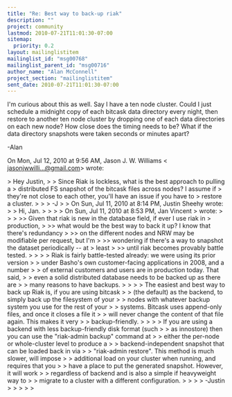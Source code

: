 ```yaml
---
title: "Re: Best way to back-up riak"
description: ""
project: community
lastmod: 2010-07-21T11:01:30-07:00
sitemap:
  priority: 0.2
layout: mailinglistitem
mailinglist_id: "msg00768"
mailinglist_parent_id: "msg00716"
author_name: "Alan McConnell"
project_section: "mailinglistitem"
sent_date: 2010-07-21T11:01:30-07:00
---
```



I'm curious about this as well. Say I have a ten node cluster. Could I
just schedule a midnight copy of each bitcask data directory every night,
then restore to another ten node cluster by dropping one of each data
directories on each new node? How close does the timing needs to be? What
if the data directory snapshots were taken seconds or minutes apart?

-Alan


On Mon, Jul 12, 2010 at 9:56 AM, Jason J. W. Williams &lt;
jasonjwwilli...@gmail.com&gt; wrote:

&gt; Hey Justin,
&gt;
&gt; Since Riak is lockless, what is the best approach to pulling a
&gt; distributed FS snapshot of the bitcask files across nodes? I assume if
&gt; they're not close to each other, you'll have an issue if you have to
&gt; restore a cluster.
&gt;
&gt;
&gt; -J
&gt;
&gt; On Sun, Jul 11, 2010 at 8:14 PM, Justin Sheehy  wrote:
&gt; &gt; Hi, Jan.
&gt; &gt;
&gt; &gt; On Sun, Jul 11, 2010 at 8:53 PM, Jan Vincent 
&gt; wrote:
&gt; &gt;
&gt; &gt;&gt; Given that riak is new in the database field, if ever I use riak in
&gt; production,
&gt; &gt;&gt; what would be the best way to back it up? I know that there's redundancy
&gt; &gt;&gt; on the different nodes and NRW may be modifiable per request, but I'm
&gt; &gt;&gt; wondering if there's a way to snapshot the dataset periodically -- at
&gt; least
&gt; &gt;&gt; until riak becomes provably battle tested.
&gt; &gt;
&gt; &gt; Riak is fairly battle-tested already: we were using its prior version
&gt; &gt; under Basho's own customer-facing applications in 2008, and a number
&gt; &gt; of external customers and users are in production today. That said,
&gt; &gt; even a solid distributed database needs to be backed up as there are
&gt; &gt; many reasons to have backups.
&gt; &gt;
&gt; &gt; The easiest and best way to back up Riak is, if you are using bitcask
&gt; &gt; (the default) as the backend, to simply back up the filesystem of your
&gt; &gt; nodes with whatever backup system you use for the rest of your
&gt; &gt; systems. Bitcask uses append-only files, and once it closes a file it
&gt; &gt; will never change the content of that file again. This makes it very
&gt; &gt; backup-friendly.
&gt; &gt;
&gt; &gt; If you are using a backend with less backup-friendly disk format (such
&gt; &gt; as innostore) then you can use the "riak-admin backup" command at
&gt; &gt; either the per-node or whole-cluster level to produce a
&gt; &gt; backend-independent snapshot that can be loaded back in via
&gt; &gt; "riak-admin restore". This method is much slower, will impose
&gt; &gt; additional load on your cluster when running, and requires that you
&gt; &gt; have a place to put the generated snapshot. However, it will work
&gt; &gt; regardless of backend and is also a simple if heavyweight way to
&gt; &gt; migrate to a cluster with a different configuration.
&gt; &gt;
&gt; &gt; -Justin
&gt; &gt;
&gt; &gt;
&gt;

